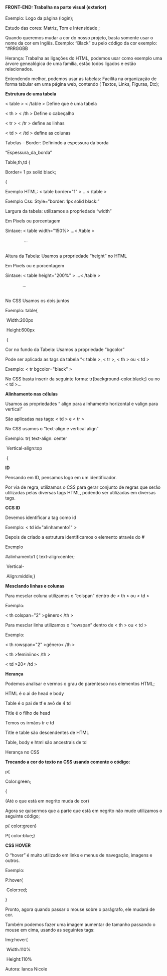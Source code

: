 ####                               **FRONT-END: Trabalha na parte visual (exterior)** 

Exemplo: Logo da página (login);

Estudo das cores: Matriz, Tom e Intensidade ;

Quando queremos mudar a cor do nosso projeto, basta somente usar o nome da cor em Inglês. Exemplo: “Black” ou pelo código da cor exemplo: “#RRGGBB

Herança: Trabalha as ligações do HTML, podemos usar como exemplo uma árvore genealógica de uma família, estão todos ligados e estão relacionados.

Entendendo melhor, podemos usar as tabelas: Facilita na organização de forma tabular em uma página web, contendo ( Textos, Links, Figuras, Etc);

**Estrutura de uma tabela**

< table > < /table > Define que é uma tabela

< th > < /th > Define o cabeçalho

< tr > < /tr > define as linhas

< td > < /td > define as colunas

Tabelas – Border: Definindo a espessura da borda

“Espessura_da_borda”

Table,th,td {

Border= 1 px solid black;

 {

Exemplo HTML: < table border="1" > ...< /table >

Exemplo Css: Style=”border: 1px solid black:” 

Largura da tabela: utilizamos a propriedade “width”

Em Pixels ou porcentagem

Sintaxe: < table width="150%> ...< /table > 

               <table width=”200px> ...</table>

Altura da Tabela: Usamos a propriedade “height” no HTML

Em Pixels ou e porcentagem

Sintaxe: < table height="200%" > ...< /table >

              <table height=”600px”> ...</table>

No CSS Usamos os dois juntos

Exemplo: table{

​               Width:200px

​               Height:600px

​          {

Cor no fundo da Tabela: Usamos a propriedade “bgcolor”

Pode ser aplicada as tags da tabela “< table >, < tr >, < th > ou < td >

Exemplo: < tr bgcolor="black" >

No CSS basta inserir da seguinte forma: tr{background-color.black;} ou no < td >...

**Alinhamento nas células**

Usamos as propriedades “ align para alinhamento horizontal e valign para vertical”

São aplicadas nas tags: < td > e < tr >

No CSS usamos o “text-align e vertical align” 

Exemplo: tr{ text-align: center

​            Vertical-align:top 

​          {

**ID**

Pensando em ID, pensamos logo em um identificador.

Por via de regra, utilizamos o CSS para gerar conjunto de regras que serão utilizadas pelas diversas tags HTML, podendo ser utilizadas em diversas tags.

**CCS ID**

Devemos identificar a tag como id

Exemplo: < td id="alinhamento1" >

Depois de criado a estrutura identificamos o elemento através do #

Exemplo 

\#alinhamento1 { text-align:center;

​                          Vertical-

​                    Align:middle;}

**Mesclando linhas e colunas** 

Para mesclar coluna utilizamos o “colspan” dentro de < th > ou < td >

Exemplo: 

< th colspan="2" >gênero< /th >

Para mesclar linha utilizamos o “rowspan” dentro de < th > ou < td >

Exemplo:

 < th rowspan="2" >gênero< /th >

< th >feminiino< /th >

< td >20< /td >

**Herança**

Podemos analisar e vermos o grau de parentesco nos elementos HTML;

HTML é o ai de head e body

Table é o pai de tf e avô de 4 td

Title é o filho de head

Temos os irmãos tr e td

Title e table são descendentes de HTML 

Table, body e html são ancestrais de td

Herança no CSS

**Trocando a cor do texto no CSS usando comente o código:**

 p{

Color:green;

{



(Até o que está em negrito muda de cor)

Agora se quisermos que a parte que está em negrito não mude utilizamos o seguinte código;

p{ color:green}

P{ color:blue;}

**CSS HOVER**

O “hover” é muito utilizado em links e menus de navegação, imagens e outros.

Exemplo:

P:hover{

​       Color:red;

}

Pronto, agora quando passar o mouse sobre o parágrafo, ele mudará de cor.

Também podemos fazer uma imagem aumentar de tamanho passando o mouse em cima, usando as seguintes tags:

Img:hover{

​         Width:110%

​         Height:110%



Autora: Ianca Nicole
